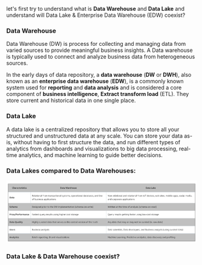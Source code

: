 
let's first try to understand what is **Data Warehouse** and **Data Lake** and understand will Data Lake & Enterprise Data Warehouse (EDW) coexist?

### Data Warehouse
Data Warehouse (DW) is process for collecting and managing data from varied sources to provide meaningful business insights. A Data warehouse is typically used to connect and analyze business data from heterogeneous sources.

In the early days of data repository, a **data warehouse** (**DW** or **DWH**), also known as an **enterprise data  warehouse** (**EDW**), is a commonly known system used for **reporting** and **data analysis** and is considered a core component of **business intelligence**, **Extract transform load** (ETL). They store current and historical data in one single place.

### Data Lake
A data lake is a centralized repository that allows you to store all your structured and unstructured data at any scale. You can store your data as-is, without having to first structure the data, and run different types of analytics from dashboards and visualizations to big data processing, real-time analytics, and machine learning to guide better decisions.

### Data Lakes compared to Data Warehouses:

![DLDW](https://github.com/gurditsingh/blog/blob/gh-pages/_screenshots/DataLake_DataWarehouse.jpg?raw=true)

### Data Lake & Data Warehouse coexist?

<!--stackedit_data:
eyJoaXN0b3J5IjpbMzU5MTkyMDQ1LDMwMzc4MzI2MSwxNDUzOD
k2MDEyLC0yMDUzNzU0NjI3LC0yMDk2MjM4OTgsLTgwNDU1OTEx
Niw1OTg1ODA5MTYsLTYwMzIwNDk0MywzMDkxOTQwMjMsOTY5Mj
Y2NzQ0LDE4Mzc3NDQ3ODAsLTE3NzIyMjU3MDQsLTE2OTQwODI1
NiwtMTYyMDY2NzMyNCwtMjAyNjc5NTcxMywtMTY4OTkwODk1Mi
w0ODI3NjMyMCwxMTgxMzE2NDEsLTE5MjcyNTc4NzAsMTYxMTEw
NDEwNV19
-->